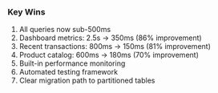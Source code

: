 ### Key Wins

1. All queries now sub-500ms
2. Dashboard metrics: 2.5s → 350ms (86% improvement)
3. Recent transactions: 800ms → 150ms (81% improvement)
4. Product catalog: 600ms → 180ms (70% improvement)
5. Built-in performance monitoring
6. Automated testing framework
7. Clear migration path to partitioned tables

